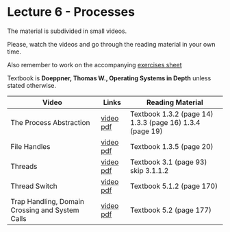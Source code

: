 # Lecture 6 - Processes

The material is subdivided in small videos.

Please, watch the videos and go through the reading material in your own time.

Also remember to work on the accompanying [exercises sheet](../exercises/EXERCISES6.html)

Textbook is **Doeppner, Thomas W., Operating Systems in Depth** unless stated otherwise.

| Video                   | Links                     |        Reading Material                                                                                                                                                                                      |
|-------------------------|---------------------------|----------------------------------------------------------------------------------------------------------------------------------------------------------------------------------------------|
| The Process Abstraction | [video](https://web.microsoftstream.com/video/e75e2673-a7be-4eb6-b10c-95709a6b1692) [pdf](../slides/week6-1.pdf) | Textbook 1.3.2 (page 14) 1.3.3 (page 16) 1.3.4 (page 19) |
| File Handles | [video](https://web.microsoftstream.com/video/43c91403-9ca9-40f5-8855-579782af4670) [pdf](../slides/week6-2.pdf) | Textbook 1.3.5 (page 20) |
| Threads | [video](https://web.microsoftstream.com/video/4cf8ef8c-8795-4dca-bed5-fde108403b78) [pdf](../slides/week6-3.pdf) | Textbook 3.1 (page 93) skip 3.1.1.2  |
| Thread Switch | [video](https://web.microsoftstream.com/video/a221558c-8119-4c86-875c-bd69fb03ec8d) [pdf](../slides/week6-4.pdf) | Textbook 5.1.2 (page 170)  |
| Trap Handling, Domain Crossing and System Calls| [video](https://web.microsoftstream.com/video/ea88c61c-ffad-404e-8a82-d6e551a36160) [pdf](../slides/week6-5.pdf) | Textbook 5.2 (page 177) |


